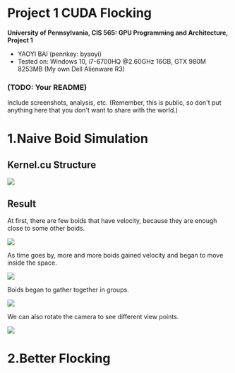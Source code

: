 Project 1 CUDA Flocking
====================

**University of Pennsylvania, CIS 565: GPU Programming and Architecture, Project 1**

* YAOYI BAI (pennkey: byaoyi)
* Tested on: Windows 10, i7-6700HQ  @2.60GHz 16GB, GTX 980M 8253MB (My own Dell Alienware R3)

### (TODO: Your README)

Include screenshots, analysis, etc. (Remember, this is public, so don't put
anything here that you don't want to share with the world.)


# 1.Naive Boid Simulation #
## Kernel.cu Structure

![](https://i.imgur.com/eEBgLtx.jpg)

## Result ##
At first, there are few boids that have velocity, because they are enough close to some other boids. 

![](https://i.imgur.com/aFRIjlS.jpg)

As time goes by, more and more boids gained velocity and began to move inside the space.

![](https://i.imgur.com/CiOQrMc.jpg)

Boids began to gather together in groups. 

![](https://i.imgur.com/DSgmihS.jpg)

We can also rotate the camera to see different view points.

![](https://i.imgur.com/IKFC3u9.jpg)

# 2.Better Flocking #
